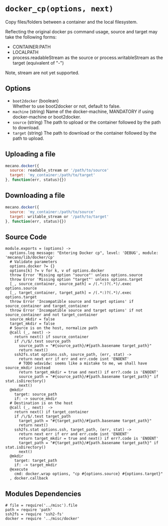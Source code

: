 
# `docker_cp(options, next)`

Copy files/folders between a container and the local filesystem.

Reflecting the original docker ps command usage, source and target may take
the following forms:

*   CONTAINER:PATH 
*   LOCALPATH
*   process.readableStream as the source or process.writableStream as the
    target (equivalent of "-")

Note, stream are not yet supported.

## Options

*   `boot2docker` (boolean)   
    Whether to use boot2docker or not, default to false.   
*   `machine` (string)
    Name of the docker-machine, MANDATORY if using docker-machine or boot2docker.
*   `source` (string)
    The path to upload or the container followed by the path to download.   
*   `target` (string)
    The path to download or the container followed by the path to upload.   

## Uploading a file

```javascript
mecano.docker({
  source: readable_stream or '/path/to/source'
  target: 'my_container:/path/to/target'
}, function(err, status){})
```

## Downloading a file

```javascript
mecano.docker({
  source: 'my_container:/path/to/source'
  target: writable_stream or '/path/to/target'
}, function(err, status){})
```

## Source Code

    module.exports = (options) ->
      options.log message: "Entering Docker cp", level: 'DEBUG', module: 'mecano/lib/docker/cp'
      # Validate parameters
      options.docker ?= {}
      options[k] ?= v for k, v of options.docker
      throw Error 'Missing option "source"' unless options.source
      throw Error 'Missing option "target"' unless options.target
      [_, source_container, source_path] = /(.*:)?(.*)/.exec options.source
      [_, target_container, target_path] = /(.*:)?(.*)/.exec options.target
      throw Error 'Incompatible source and target options' if source_container and target_container
      throw Error 'Incompatible source and target options' if not source_container and not target_container
      source_mkdir = false
      target_mkdir = false
      # Source is on the host, normalize path
      @call (_, next) ->
        return next() if source_container
        if /\/$/.test source_path
          source_path = "#{source_path}/#{path.basename target_path}"
          return next()
        ssh2fs.stat options.ssh, source_path, (err, stat) ->
          return next err if err and err.code isnt 'ENOENT'
          # TODO wdavidw: seems like a mistake to me, we shall have source_mkdir instead
          return target_mkdir = true and next() if err?.code is 'ENOENT'
          source_path = "#{source_path}/#{path.basename target_path}" if stat.isDirectory()
          next()
      @mkdir
        target: source_path
        if: -> source_mkdir
      # Destination is on the host
      @call (_, next)  ->
        return next() if target_container
        if /\/$/.test target_path
          target_path = "#{target_path}/#{path.basename target_path}"
          return next()
        ssh2fs.stat options.ssh, target_path, (err, stat) ->
          return next err if err and err.code isnt 'ENOENT'
          return target_mkdir = true and next() if err?.code is 'ENOENT'
          target_path = "#{target_path}/#{path.basename target_path}" if stat.isDirectory()
          next()
      @mkdir
        target: target_path
        if: -> target_mkdir
      @execute
        cmd: docker.wrap options, "cp #{options.source} #{options.target}"
      , docker.callback

## Modules Dependencies

    # file = require('../misc').file
    path = require 'path'
    ssh2fs = require 'ssh2-fs'
    docker = require '../misc/docker'
